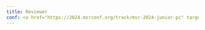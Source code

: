 ```yaml
---
title: Reviewer
conf: <a href="https://2024.msrconf.org/track/msr-2024-junior-pc" target="_blank">MSR@ICSE'24</a>
---
```

